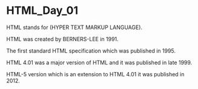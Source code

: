 # HTML_Day_01

HTML stands for (HYPER TEXT MARKUP LANGUAGE).<br>

HTML was created by BERNERS-LEE in 1991.<br>

The first standard HTML specification which was published in 1995.<br>

HTML 4.01 was a major version of HTML and it was published in late 1999.<br>

HTML-5 version which is an extension to HTML 4.01 it was published in 2012.<br>
